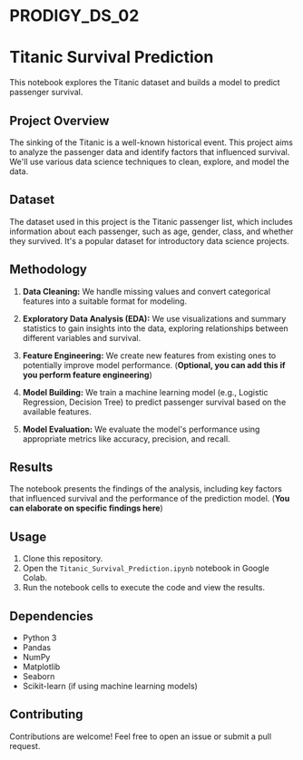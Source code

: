 # PRODIGY_DS_02
# Titanic Survival Prediction

This notebook explores the Titanic dataset and builds a model to predict passenger survival.

## Project Overview

The sinking of the Titanic is a well-known historical event. This project aims to analyze the passenger data and identify factors that influenced survival. We'll use various data science techniques to clean, explore, and model the data.

## Dataset

The dataset used in this project is the Titanic passenger list, which includes information about each passenger, such as age, gender, class, and whether they survived. It's a popular dataset for introductory data science projects.

## Methodology

1. **Data Cleaning:** We handle missing values and convert categorical features into a suitable format for modeling.

2. **Exploratory Data Analysis (EDA):** We use visualizations and summary statistics to gain insights into the data, exploring relationships between different variables and survival.

3. **Feature Engineering:**  We create new features from existing ones to potentially improve model performance. (**Optional, you can add this if you perform feature engineering**)

4. **Model Building:** We train a machine learning model (e.g., Logistic Regression, Decision Tree) to predict passenger survival based on the available features.

5. **Model Evaluation:** We evaluate the model's performance using appropriate metrics like accuracy, precision, and recall.

## Results

The notebook presents the findings of the analysis, including key factors that influenced survival and the performance of the prediction model. (**You can elaborate on specific findings here**)

## Usage

1. Clone this repository.
2. Open the `Titanic_Survival_Prediction.ipynb` notebook in Google Colab.
3. Run the notebook cells to execute the code and view the results.

## Dependencies

- Python 3
- Pandas
- NumPy
- Matplotlib
- Seaborn
- Scikit-learn (if using machine learning models)

## Contributing

Contributions are welcome! Feel free to open an issue or submit a pull request.
